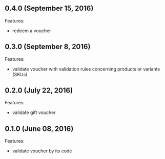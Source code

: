 ## 0.4.0 (September 15, 2016)
Features:

  - redeem a voucher

## 0.3.0 (September 8, 2016)
Features:

  - validate voucher with validation rules concerning products or variants (SKUs)

## 0.2.0 (July 22, 2016)

Features:

  - validate gift voucher

## 0.1.0 (June 08, 2016)

Features:

  - validate voucher by its code
